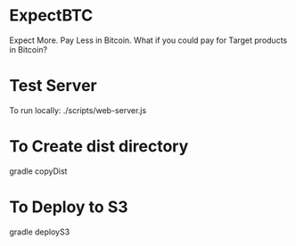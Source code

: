 ExpectBTC
=========

Expect More.  Pay Less in Bitcoin.  What if you could pay for Target products in Bitcoin?


Test Server
===========

To run locally:
./scripts/web-server.js

To Create dist directory
================
gradle copyDist


To Deploy to S3
===============
gradle deployS3

